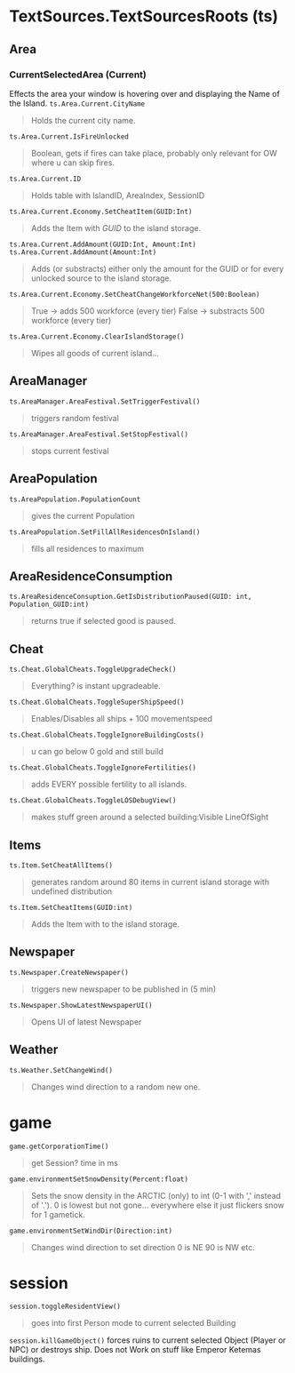 # TextSources.TextSourcesRoots (ts)
## Area
### CurrentSelectedArea (Current)
Effects the area your window is hovering over and displaying the Name of the Island.
```ts.Area.Current.CityName```
>Holds the current city name.

```ts.Area.Current.IsFireUnlocked```
>Boolean, gets if fires can take place, probably only relevant for OW where u can skip fires.

```ts.Area.Current.ID```
>Holds table with IslandID, AreaIndex, SessionID

```ts.Area.Current.Economy.SetCheatItem(GUID:Int)```
>Adds the Item with _GUID_ to the island storage.

```ts.Area.Current.AddAmount(GUID:Int, Amount:Int)```
```ts.Area.Current.AddAmount(Amount:Int)```
>Adds (or substracts) either only the amount for the GUID or for every unlocked source to the island storage.

```ts.Area.Current.Economy.SetCheatChangeWorkforceNet(500:Boolean)```
>True -> adds 500 workforce (every tier)
>False -> substracts 500 workforce (every tier)

```ts.Area.Current.Economy.ClearIslandStorage()```
>Wipes all goods of current island...
## AreaManager
```ts.AreaManager.AreaFestival.SetTriggerFestival()```
>triggers random festival

```ts.AreaManager.AreaFestival.SetStopFestival()```
>stops current festival
## AreaPopulation
```ts.AreaPopulation.PopulationCount```
>gives the current Population

```ts.AreaPopulation.SetFillAllResidencesOnIsland()```
>fills all residences to maximum
## AreaResidenceConsumption
```ts.AreaResidenceConsuption.GetIsDistributionPaused(GUID: int, Population_GUID:int)```
>returns true if selected good is paused.
## Cheat
```ts.Cheat.GlobalCheats.ToggleUpgradeCheck()```
>Everything? is instant upgradeable.

```ts.Cheat.GlobalCheats.ToggleSuperShipSpeed()```
>Enables/Disables all ships + 100 movementspeed

```ts.Cheat.GlobalCheats.ToggleIgnoreBuildingCosts()```
>u can go below 0 gold and still build

```ts.Cheat.GlobalCheats.ToggleIgnoreFertilities()```
>adds EVERY possible fertility to all islands.

```ts.Cheat.GlobalCheats.ToggleLOSDebugView()```
>makes stuff green around a selected building:Visible LineOfSight
## Items
```ts.Item.SetCheatAllItems()```
>generates random around 80 items in current island storage with undefined distribution

```ts.Item.SetCheatItems(GUID:int)```
>Adds the Item with <GUID> to the island storage.
## Newspaper
```ts.Newspaper.CreateNewspaper()```
>triggers new newspaper to be published in (5 min)

```ts.Newspaper.ShowLatestNewspaperUI()```
>Opens UI of latest Newspaper
## Weather
```ts.Weather.SetChangeWind()```
>Changes wind direction to a random new one.
# game
```game.getCorporationTime()```
>get Session? time in ms

```game.environmentSetSnowDensity(Percent:float)```
>Sets the snow density in the ARCTIC (only) to int (0-1 with ',' instead of '.'). 0 is lowest but not gone...
everywhere else it just flickers snow for 1 gametick.

```game.environmentSetWindDir(Direction:int)```
>Changes wind direction to set direction 0 is NE 90 is NW etc.
# session
```session.toggleResidentView()```
>goes into first Person mode to current selected Building

```session.killGameObject()```
forces ruins to current selected Object (Player or NPC) or destroys ship. Does not Work on stuff like Emperor Ketemas buildings.